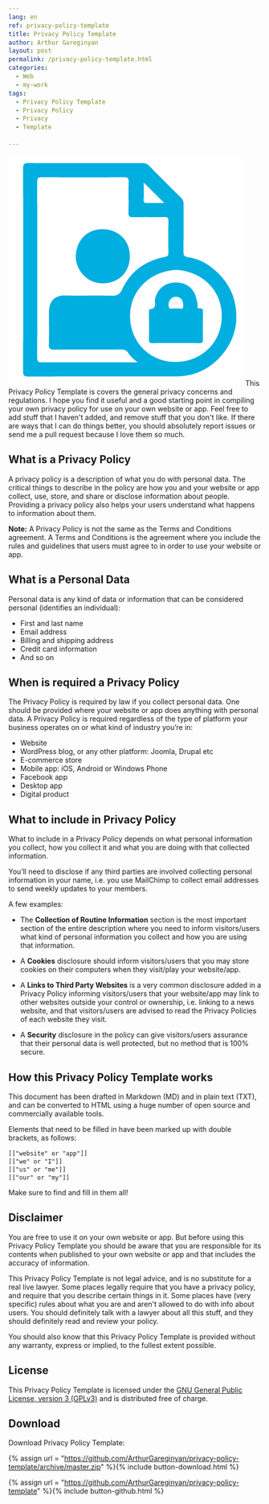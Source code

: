 ```yaml
---
lang: en
ref: privacy-policy-template
title: Privacy Policy Template
author: Arthur Gareginyan
layout: post
permalink: /privacy-policy-template.html
categories:
  - Web
  - my-work
tags:
  - Privacy Policy Template
  - Privacy Policy
  - Privacy
  - Template

---
```


![thumb](/images/thumbnail/privacy-policy-template.png)
This Privacy Policy Template is covers the general privacy concerns and regulations. I hope you find it useful and a good starting point in compiling your own privacy policy for use on your own website or app. Feel free to add stuff that I haven't added, and remove stuff that you don't like. If there are ways that I can do things better, you should absolutely report issues or send me a pull request because I love them so much.


## What is a Privacy Policy

A privacy policy is a description of what you do with personal data.  The critical things to describe in the policy are how you and your website or app collect, use, store, and share or disclose information about people. Providing a privacy policy also helps your users understand what happens to information about them.

**Note:** A Privacy Policy is not the same as the Terms and Conditions agreement. A Terms and Conditions is the agreement where you include the rules and guidelines that users must agree to in order to use your website or app.


## What is a Personal Data

Personal data is any kind of data or information that can be considered personal (identifies an individual):

* First and last name
* Email address
* Billing and shipping address
* Credit card information
* And so on


## When is required a Privacy Policy

The Privacy Policy is required by law if you collect personal data. One should be provided where your website or app does anything with personal data. A Privacy Policy is required regardless of the type of platform your business operates on or what kind of industry you’re in:

* Website
* WordPress blog, or any other platform: Joomla, Drupal etc
* E-commerce store
* Mobile app: iOS, Android or Windows Phone
* Facebook app
* Desktop app
* Digital product


## What to include in Privacy Policy

What to include in a Privacy Policy depends on what personal information you collect, how you collect it and what you are doing with that collected information.

You’ll need to disclose if any third parties are involved collecting personal information in your name, i.e. you use MailChimp to collect email addresses to send weekly updates to your members.

A few examples:

* The **Collection of Routine Information** section is the most important section of the entire description where you need to inform visitors/users what kind of personal information you collect and how you are using that information.

* A **Cookies** disclosure should inform visitors/users that you may store cookies on their computers when they visit/play your website/app.

* A **Links to Third Party Websites** is a very common disclosure added in a Privacy Policy informing visitors/users that your website/app may link to other websites outside your control or ownership, i.e. linking to a news website, and that visitors/users are advised to read the Privacy Policies of each website they visit.

* A **Security** disclosure in the policy can give visitors/users assurance that their personal data is well protected, but no method that is 100% secure.


## How this Privacy Policy Template works

This document has been drafted in Markdown (MD) and in plain text (TXT), and can be converted to HTML using a huge number of open source and commercially available tools.

Elements that need to be filled in have been marked up with double brackets, as follows:

	[["website" or "app"]]
	[["we" or "I"]]
	[["us" or "me"]]
	[["our" or "my"]]

Make sure to find and fill in them all!


## Disclaimer

You are free to use it on your own website or app. But before using this Privacy Policy Template you should be aware that you are responsible for its contents when published to your own website or app and that includes the accuracy of information.

This Privacy Policy Template is not legal advice, and is no substitute for a real live lawyer. Some places legally require that you have a privacy policy, and require that you describe certain things in it. Some places have (very specific) rules about what you are and aren't allowed to do with info about users. You should definitely talk with a lawyer about all this stuff, and they should definitely read and review your policy.

You should also know that this Privacy Policy Template is provided without any warranty, express or implied, to the fullest extent possible.


## License

This Privacy Policy Template is licensed under the [GNU General Public License, version 3 (GPLv3)](http://www.gnu.org/licenses/gpl-3.0.html) and is distributed free of charge.


## Download

Download Privacy Policy Template:

{% assign url = "https://github.com/ArthurGareginyan/privacy-policy-template/archive/master.zip" %}{% include button-download.html %}

{% assign url = "https://github.com/ArthurGareginyan/privacy-policy-template" %}{% include button-github.html %}